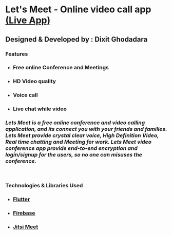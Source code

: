 # Let's Meet - Online video call app [(Live App)](https://play.google.com/store/apps/details?id=lets.meet.video)

## **Designed & Developed by : Dixit Ghodadara**

### **Features**
* ### Free online Conference and Meetings
* ### HD Video quality
* ### Voice call
* ### Live chat while video

### *Lets Meet is a free online conference and video calling application, and its connect you with your friends and families. Lets Meet provide crystal clear voice, High Definition Video, Real time chatting and Meeting for work. Lets Meet video conference app provide end-to-end encryption and login/signup for the users, so no one can misuses the conference.*

<br>

### **Technologies & Libraries Used**
* ### [Flutter](https://flutter.dev/)
* ### [Firebase](https://firebase.google.com/)
* ### [Jitsi Meet](https://meet.jit.si/)




